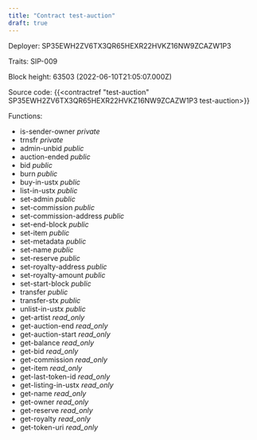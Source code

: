 ```yaml
---
title: "Contract test-auction"
draft: true
---
```

Deployer: SP35EWH2ZV6TX3QR65HEXR22HVKZ16NW9ZCAZW1P3

Traits:
SIP-009 



Block height: 63503 (2022-06-10T21:05:07.000Z)

Source code: {{<contractref "test-auction" SP35EWH2ZV6TX3QR65HEXR22HVKZ16NW9ZCAZW1P3 test-auction>}}

Functions:

* is-sender-owner _private_
* trnsfr _private_
* admin-unbid _public_
* auction-ended _public_
* bid _public_
* burn _public_
* buy-in-ustx _public_
* list-in-ustx _public_
* set-admin _public_
* set-commission _public_
* set-commission-address _public_
* set-end-block _public_
* set-item _public_
* set-metadata _public_
* set-name _public_
* set-reserve _public_
* set-royalty-address _public_
* set-royalty-amount _public_
* set-start-block _public_
* transfer _public_
* transfer-stx _public_
* unlist-in-ustx _public_
* get-artist _read_only_
* get-auction-end _read_only_
* get-auction-start _read_only_
* get-balance _read_only_
* get-bid _read_only_
* get-commission _read_only_
* get-item _read_only_
* get-last-token-id _read_only_
* get-listing-in-ustx _read_only_
* get-name _read_only_
* get-owner _read_only_
* get-reserve _read_only_
* get-royalty _read_only_
* get-token-uri _read_only_
